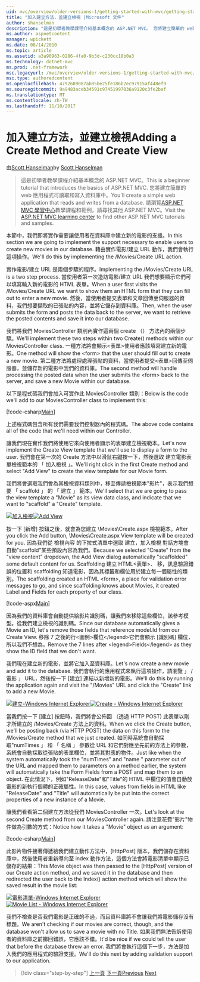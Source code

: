 ```yaml
---
uid: mvc/overview/older-versions-1/getting-started-with-mvc/getting-started-with-mvc-part6
title: "加入建立方法，並建立檢視 |Microsoft 文件"
author: shanselman
description: "這是初學者教學課程介紹基本概念的 ASP.NET MVC。 您將建立簡單的 web 應用程式可讀取和寫入資料庫中。"
ms.author: aspnetcontent
manager: wpickett
ms.date: 08/14/2010
ms.topic: article
ms.assetid: a3a90963-0286-4fa0-9b3d-c230cc18b0a3
ms.technology: dotnet-mvc
ms.prod: .net-framework
msc.legacyurl: /mvc/overview/older-versions-1/getting-started-with-mvc/getting-started-with-mvc-part6
msc.type: authoredcontent
ms.openlocfilehash: 4792689087ab85be25fe186b2ec97915af448ef9
ms.sourcegitcommit: 9a9483aceb34591c97451997036a9120c3fe2baf
ms.translationtype: MT
ms.contentlocale: zh-TW
ms.lasthandoff: 11/10/2017
---
```

<a name="adding-a-create-method-and-create-view"></a><span data-ttu-id="fe332-104">加入建立方法，並建立檢視</span><span class="sxs-lookup"><span data-stu-id="fe332-104">Adding a Create Method and Create View</span></span>
====================
<span data-ttu-id="fe332-105">由[Scott Hanselman](https://github.com/shanselman)</span><span class="sxs-lookup"><span data-stu-id="fe332-105">by [Scott Hanselman](https://github.com/shanselman)</span></span>

> <span data-ttu-id="fe332-106">這是初學者教學課程介紹基本概念的 ASP.NET MVC。</span><span class="sxs-lookup"><span data-stu-id="fe332-106">This is a beginner tutorial that introduces the basics of ASP.NET MVC.</span></span> <span data-ttu-id="fe332-107">您將建立簡單的 web 應用程式可讀取和寫入資料庫中。</span><span class="sxs-lookup"><span data-stu-id="fe332-107">You'll create a simple web application that reads and writes from a database.</span></span> <span data-ttu-id="fe332-108">請瀏覽[ASP.NET MVC 學習中心](../../../index.md)教學課程和範例，請尋找其他 ASP.NET MVC。</span><span class="sxs-lookup"><span data-stu-id="fe332-108">Visit the [ASP.NET MVC learning center](../../../index.md) to find other ASP.NET MVC tutorials and samples.</span></span>


<span data-ttu-id="fe332-109">本節中，我們即將實作需要讓使用者在資料庫中建立新的電影的支援。</span><span class="sxs-lookup"><span data-stu-id="fe332-109">In this section we are going to implement the support necessary to enable users to create new movies in our database.</span></span> <span data-ttu-id="fe332-110">藉由實作電影/建立 URL 動作，我們會執行這項操作。</span><span class="sxs-lookup"><span data-stu-id="fe332-110">We'll do this by implementing the /Movies/Create URL action.</span></span>

<span data-ttu-id="fe332-111">實作電影/建立 URL 是兩個步驟的程序。</span><span class="sxs-lookup"><span data-stu-id="fe332-111">Implementing the /Movies/Create URL is a two step process.</span></span> <span data-ttu-id="fe332-112">當使用者第一次造訪電影/建立 URL 我們想要顯示它們可以填寫輸入新的電影的 HTML 表單。</span><span class="sxs-lookup"><span data-stu-id="fe332-112">When a user first visits the /Movies/Create URL we want to show them an HTML form that they can fill out to enter a new movie.</span></span> <span data-ttu-id="fe332-113">然後，當使用者提交表單和文章回傳至伺服器的資料，我們想要擷取的已張貼的內容，並將它儲存到資料庫。</span><span class="sxs-lookup"><span data-stu-id="fe332-113">Then, when the user submits the form and posts the data back to the server, we want to retrieve the posted contents and save it into our database.</span></span>

<span data-ttu-id="fe332-114">我們將我們 MoviesController 類別內實作這兩個 create （） 方法內的兩個步驟。</span><span class="sxs-lookup"><span data-stu-id="fe332-114">We'll implement these two steps within two Create() methods within our MoviesController class.</span></span> <span data-ttu-id="fe332-115">一種方法將會顯示&lt;表單&gt;使用者應該填寫建立新的電影。</span><span class="sxs-lookup"><span data-stu-id="fe332-115">One method will show the &lt;form&gt; that the user should fill out to create a new movie.</span></span> <span data-ttu-id="fe332-116">第二種方法將處理處理張貼的資料，當使用者提交&lt;表單&gt;回傳至伺服器，並儲存新的電影中我們的資料庫。</span><span class="sxs-lookup"><span data-stu-id="fe332-116">The second method will handle processing the posted data when the user submits the &lt;form&gt; back to the server, and save a new Movie within our database.</span></span>

<span data-ttu-id="fe332-117">以下是程式碼我們會加入可實作此 MoviesController 類別：</span><span class="sxs-lookup"><span data-stu-id="fe332-117">Below is the code we'll add to our MoviesController class to implement this:</span></span>

[!code-csharp[Main](getting-started-with-mvc-part6/samples/sample1.cs)]

<span data-ttu-id="fe332-118">上述程式碼包含所有我們需要我們控制器內的程式碼。</span><span class="sxs-lookup"><span data-stu-id="fe332-118">The above code contains all of the code that we'll need within our Controller.</span></span>

<span data-ttu-id="fe332-119">讓我們現在實作我們將使用它來向使用者顯示的表單建立檢視範本。</span><span class="sxs-lookup"><span data-stu-id="fe332-119">Let's now implement the Create View template that we'll use to display a form to the user.</span></span> <span data-ttu-id="fe332-120">我們會在第一次的 Create 方法中以滑鼠右鍵按一下，然後選取 建立電影表單檢視範本的 「 加入檢視 」。</span><span class="sxs-lookup"><span data-stu-id="fe332-120">We'll right click in the first Create method and select "Add View" to create the view template for our Movie form.</span></span>

<span data-ttu-id="fe332-121">我們將會選取我們會為其檢視資料類別中，移至傳遞檢視範本"影片"，表示我們想要 「 scaffold 」 的 「 建立 」 範本。</span><span class="sxs-lookup"><span data-stu-id="fe332-121">We'll select that we are going to pass the view template a "Movie" as its view data class, and indicate that we want to "scaffold" a "Create" template.</span></span>

<span data-ttu-id="fe332-122">[![加入檢視](getting-started-with-mvc-part6/_static/image2.png)](getting-started-with-mvc-part6/_static/image1.png)</span><span class="sxs-lookup"><span data-stu-id="fe332-122">[![Add View](getting-started-with-mvc-part6/_static/image2.png)](getting-started-with-mvc-part6/_static/image1.png)</span></span>

<span data-ttu-id="fe332-123">按一下 [新增] 按鈕之後，就會為您建立 \Movies\Create.aspx 檢視範本。</span><span class="sxs-lookup"><span data-stu-id="fe332-123">After you click the Add button, \Movies\Create.aspx View template will be created for you.</span></span> <span data-ttu-id="fe332-124">因為我們從 檢視內容 的下拉式清單中選取 建立，加入檢視 對話方塊會自動"scaffold"某些預設內容為我們。</span><span class="sxs-lookup"><span data-stu-id="fe332-124">Because we selected "Create" from the "view content" dropdown, the Add View dialog automatically "scaffolded" some default content for us.</span></span> <span data-ttu-id="fe332-125">Scaffolding 建立 HTML&lt;表單&gt;、 移，訊息驗證錯誤的位置和 scaffolding 知道電影，因為其標籤和欄位用於建立每一個屬性的類別。</span><span class="sxs-lookup"><span data-stu-id="fe332-125">The scaffolding created an HTML &lt;form&gt;, a place for validation error messages to go, and since scaffolding knows about Movies, it created Label and Fields for each property of our class.</span></span>

[!code-aspx[Main](getting-started-with-mvc-part6/samples/sample2.aspx)]

<span data-ttu-id="fe332-126">因為我們的資料庫會自動提供給影片識別碼，讓我們來移除這些欄位，該參考模型。從我們建立檢視的識別碼。</span><span class="sxs-lookup"><span data-stu-id="fe332-126">Since our database automatically gives a Movie an ID, let's remove those fields that reference model.Id from our Create View.</span></span> <span data-ttu-id="fe332-127">移除 7 之後的行&lt;圖例&gt;欄位&lt;/legend&gt;它們會顯示 [識別碼] 欄位，所以我們不想為。</span><span class="sxs-lookup"><span data-stu-id="fe332-127">Remove the 7 lines after &lt;legend&gt;Fields&lt;/legend&gt; as they show the ID field that we don't want.</span></span>

<span data-ttu-id="fe332-128">我們現在建立新的電影，並將它加入至資料庫。</span><span class="sxs-lookup"><span data-stu-id="fe332-128">Let's now create a new movie and add it to the database.</span></span> <span data-ttu-id="fe332-129">我們會執行的應用程式來執行這項操作，請瀏覽 」 / 電影 」 URL，然後按一下 [建立] 連結以新增新的電影。</span><span class="sxs-lookup"><span data-stu-id="fe332-129">We'll do this by running the application again and visit the "/Movies" URL and click the "Create" link to add a new Movie.</span></span>

<span data-ttu-id="fe332-130">[![建立-Windows Internet Explorer](getting-started-with-mvc-part6/_static/image4.png)](getting-started-with-mvc-part6/_static/image3.png)</span><span class="sxs-lookup"><span data-stu-id="fe332-130">[![Create - Windows Internet Explorer](getting-started-with-mvc-part6/_static/image4.png)](getting-started-with-mvc-part6/_static/image3.png)</span></span>

<span data-ttu-id="fe332-131">當我們按一下 [建立] 按鈕時，我們將會公佈回 （透過 HTTP POST) 此表單以剛才所建立的 /Movies/Create 方法上的資料。</span><span class="sxs-lookup"><span data-stu-id="fe332-131">When we click the Create button, we'll be posting back (via HTTP POST) the data on this form to the /Movies/Create method that we just created.</span></span> <span data-ttu-id="fe332-132">如同時系統會自動採取"numTimes 」 和 「 名稱 」 參數從 URL 和它們對應至先前的方法上的參數，系統會自動採取從張貼的表單欄位，並將其對應的物件。</span><span class="sxs-lookup"><span data-stu-id="fe332-132">Just like when the system automatically took the "numTimes" and "name " parameter out of the URL and mapped them to parameters on a method earlier, the system will automatically take the Form Fields from a POST and map them to an object.</span></span> <span data-ttu-id="fe332-133">在此情況下，例如"ReleaseDate"和"Title"的 HTML 中欄位的值會自動放電影的新執行個體的正確屬性。</span><span class="sxs-lookup"><span data-stu-id="fe332-133">In this case, values from fields in HTML like "ReleaseDate" and "Title" will automatically be put into the correct properties of a new instance of a Movie.</span></span>

<span data-ttu-id="fe332-134">讓我們看看第二個建立方法從我們 MoviesController 一次。</span><span class="sxs-lookup"><span data-stu-id="fe332-134">Let's look at the second Create method from our MoviesController again.</span></span> <span data-ttu-id="fe332-135">請注意花費"影片"物件做為引數的方式：</span><span class="sxs-lookup"><span data-stu-id="fe332-135">Notice how it takes a "Movie" object as an argument:</span></span>

[!code-csharp[Main](getting-started-with-mvc-part6/samples/sample3.cs)]

<span data-ttu-id="fe332-136">此影片物件接著傳遞給我們建立動作方法中，[HttpPost] 版本，我們儲存在資料庫中，然後使用者重新導向至 index 動作方法，這個方法會將電影清單中顯示已儲存的結果：</span><span class="sxs-lookup"><span data-stu-id="fe332-136">This Movie object was then passed to the [HttpPost] version of our Create action method, and we saved it in the database and then redirected the user back to the Index() action method which will show the saved result in the movie list:</span></span>

<span data-ttu-id="fe332-137">[![電影清單-Windows Internet Explorer](getting-started-with-mvc-part6/_static/image6.png)](getting-started-with-mvc-part6/_static/image5.png)</span><span class="sxs-lookup"><span data-stu-id="fe332-137">[![Movie List - Windows Internet Explorer](getting-started-with-mvc-part6/_static/image6.png)](getting-started-with-mvc-part6/_static/image5.png)</span></span>

<span data-ttu-id="fe332-138">我們不檢查是否我們電影是正確的不過，而且資料庫將不會讓我們將電影儲存沒有標題。</span><span class="sxs-lookup"><span data-stu-id="fe332-138">We aren't checking if our movies are correct, though, and the database won't allow us to save a movie with no Title.</span></span> <span data-ttu-id="fe332-139">如果我們無法告訴使用者的資料庫之前擲回錯誤，它應該不錯。</span><span class="sxs-lookup"><span data-stu-id="fe332-139">It'd be nice if we could tell the user that before the database threw an error.</span></span> <span data-ttu-id="fe332-140">我們將會執行這個下一步，方法是加入我們的應用程式的驗證支援。</span><span class="sxs-lookup"><span data-stu-id="fe332-140">We'll do this next by adding validation support to our application.</span></span>

>[!div class="step-by-step"]
<span data-ttu-id="fe332-141">[上一頁](getting-started-with-mvc-part5.md)
[下一頁](getting-started-with-mvc-part7.md)</span><span class="sxs-lookup"><span data-stu-id="fe332-141">[Previous](getting-started-with-mvc-part5.md)
[Next](getting-started-with-mvc-part7.md)</span></span>
